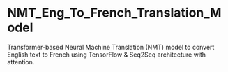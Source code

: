 # NMT_Eng_To_French_Translation_Model
Transformer-based Neural Machine Translation (NMT) model to convert English text to French using TensorFlow &amp; Seq2Seq architecture with attention.
